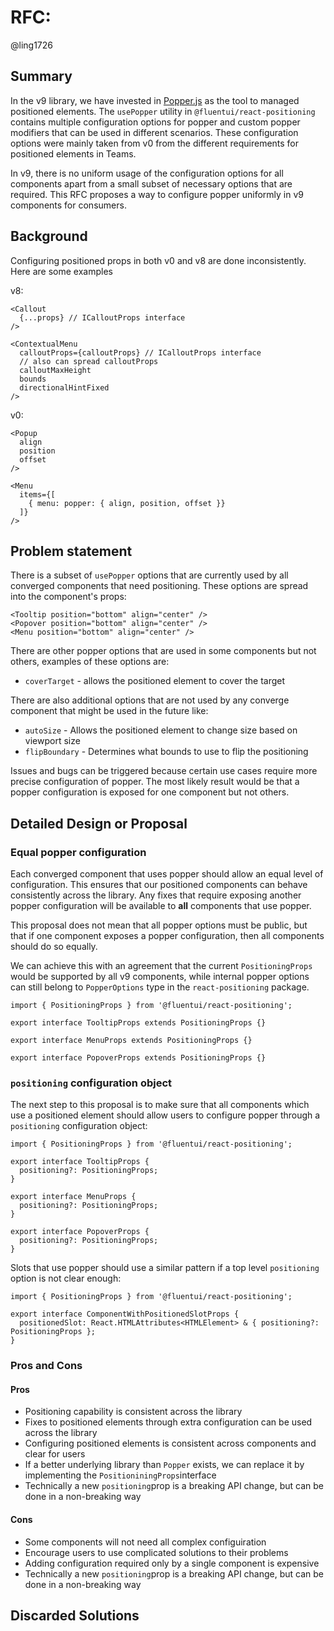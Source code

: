 # RFC:

@ling1726

## Summary

In the v9 library, we have invested in [Popper.js](https://popper.js.org/) as the tool to managed positioned elements.
The `usePopper` utility in `@fluentui/react-positioning` contains multiple configuration options for popper and custom
popper modifiers that can be used in different scenarios. These configuration options were mainly taken from v0 from
the different requirements for positioned elements in Teams.

In v9, there is no uniform usage of the configuration options for all components apart from a small subset of necessary
options that are required. This RFC proposes a way to configure popper uniformly in v9 components for consumers.

## Background

Configuring positioned props in both v0 and v8 are done inconsistently. Here are some examples

v8:

```tsx
<Callout
  {...props} // ICalloutProps interface
/>

<ContextualMenu
  calloutProps={calloutProps} // ICalloutProps interface
  // also can spread calloutProps
  calloutMaxHeight
  bounds
  directionalHintFixed
/>
```

v0:

```tsx
<Popup
  align
  position
  offset
/>

<Menu
  items={[
    { menu: popper: { align, position, offset }}
  ]}
/>
```

## Problem statement

There is a subset of `usePopper` options that are currently used by all converged components that need positioning.
These options are spread into the component's props:

```tsx
<Tooltip position="bottom" align="center" />
<Popover position="bottom" align="center" />
<Menu position="bottom" align="center" />
```

There are other popper options that are used in some components but not others, examples of these options are:

- `coverTarget` - allows the positioned element to cover the target

There are also additional options that are not used by any converge component that might be used in the future like:

- `autoSize` - Allows the positioned element to change size based on viewport size
- `flipBoundary` - Determines what bounds to use to flip the positioning

Issues and bugs can be triggered because certain use cases require more precise configuration of popper. The most likely
result would be that a popper configuration is exposed for one component but not others.

## Detailed Design or Proposal

### Equal popper configuration

Each converged component that uses popper should allow an equal level of configuration. This ensures that our positioned
components can behave consistently across the library. Any fixes that require exposing another popper configuration will
be available to **all** components that use popper.

This proposal does not mean that all popper options must be public, but that if one component exposes a popper configuration,
then all components should do so equally.

We can achieve this with an agreement that the current `PositioningProps` would be supported by all v9 components, while
internal popper options can still belong to `PopperOptions` type in the `react-positioning` package.

```tsx
import { PositioningProps } from '@fluentui/react-positioning';

export interface TooltipProps extends PositioningProps {}

export interface MenuProps extends PositioningProps {}

export interface PopoverProps extends PositioningProps {}
```

### `positioning` configuration object

The next step to this proposal is to make sure that all components which use a positioned element should allow users
to configure popper through a `positioning` configuration object:

```tsx
import { PositioningProps } from '@fluentui/react-positioning';

export interface TooltipProps {
  positioning?: PositioningProps;
}

export interface MenuProps {
  positioning?: PositioningProps;
}

export interface PopoverProps {
  positioning?: PositioningProps;
}
```

Slots that use popper should use a similar pattern if a top level `positioning` option is not clear enough:

```tsx
import { PositioningProps } from '@fluentui/react-positioning';

export interface ComponentWithPositionedSlotProps {
  positionedSlot: React.HTMLAttributes<HTMLElement> & { positioning?: PositioningProps };
}
```

### Pros and Cons

#### Pros

- Positioning capability is consistent across the library
- Fixes to positioned elements through extra configuration can be used across the library
- Configuring positioned elements is consistent across components and clear for users
- If a better underlying library than `Popper` exists, we can replace it by implementing the `PositioniningProps`interface
- Technically a new `positioning`prop is a breaking API change, but can be done in a non-breaking way

#### Cons

- Some components will not need all complex configuiration
- Encourage users to use complicated solutions to their problems
- Adding configuration required only by a single component is expensive
- Technically a new `positioning`prop is a breaking API change, but can be done in a non-breaking way

## Discarded Solutions

<!-- As you enumerate possible solutions, try to keep track of the discarded ones. This should include why we discarded the solution. -->
